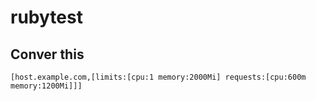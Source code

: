 # rubytest

## Conver this
```
[host.example.com,[limits:[cpu:1 memory:2000Mi] requests:[cpu:600m memory:1200Mi]]]
```
